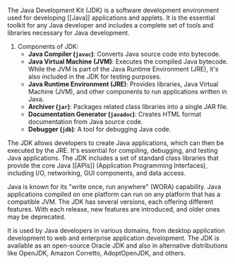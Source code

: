 The Java Development Kit (JDK) is a software development environment used for developing [[Java]] applications and applets. It is the essential toolkit for any Java developer and includes a complete set of tools and libraries necessary for Java development.

1. Components of JDK:
    - **Java Compiler (`javac`)**: Converts Java source code into bytecode.
    - **Java Virtual Machine (JVM)**: Executes the compiled Java bytecode. While the JVM is part of the Java Runtime Environment (JRE), it's also included in the JDK for testing purposes.
    - **Java Runtime Environment (JRE)**: Provides libraries, Java Virtual Machine (JVM), and other components to run applications written in Java.
    - **Archiver (`jar`)**: Packages related class libraries into a single JAR file.
    - **Documentation Generator (`javadoc`)**: Creates HTML format documentation from Java source code.
    - **Debugger (`jdb`)**: A tool for debugging Java code.

The JDK allows developers to create Java applications, which can then be executed by the JRE. It's essential for compiling, debugging, and testing Java applications. The JDK includes a set of standard class libraries that provide the core Java [[APIs]] (Application Programming Interfaces), including I/O, networking, GUI components, and data access.

Java is known for its "write once, run anywhere" (WORA) capability. Java applications compiled on one platform can run on any platform that has a compatible JVM. The JDK has several versions, each offering different features. With each release, new features are introduced, and older ones may be deprecated.

It is used by Java developers in various domains, from desktop application development to web and enterprise application development. The JDK is available as an open-source Oracle JDK and also in alternative distributions like OpenJDK, Amazon Corretto, AdoptOpenJDK, and others.

